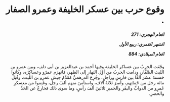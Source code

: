<h1 dir="rtl">وقوع حرب بين عسكر الخليفة وعمرو الصفار .</h1>

<h5 dir="rtl">العام الهجري:  271

الشهر القمري: ربيع الأول

العام الميلادي: 884</h5>

<p dir="rtl">وقَعَت الحربُ بين عساكر الخليفة وفيها أحمد بن عبدالعزيز بن أبي دلف، وبين عمرو بن الليث الصَّفَّار، ودامت الحربُ من أوَّلِ النهار إلى الظهر، فانهزم عمرٌو وعساكِرُه، وكانوا خمسةَ عشَرَ ألفًا بين فارسٍ وراجلٍ، وجُرِحَ الدرهميُّ مُقَدَّمُ جيشِ عَمرِو بن الليث، وقُتِلَ مائة رجل من حُماتِهم، وأُسِرَ ثلاثةُ آلاف، واستأمنَ منهم ألفَ رجل، وغَنِموا من معسكرِ عَمرٍو من الدوابِّ والبقَرِ والحميرِ ثلاثينَ ألفَ رأسٍ، وما سوى ذلك فخارِجٌ عن الحَدِّ والحصرِ.</p></br>
